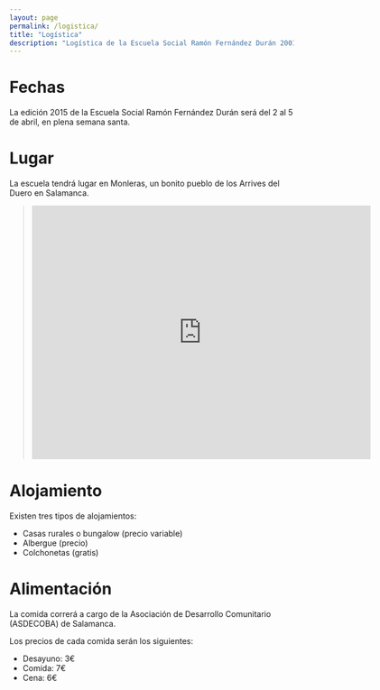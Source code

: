 ```yaml
---
layout: page
permalink: /logistica/
title: "Logística"
description: "Logística de la Escuela Social Ramón Fernández Durán 20015"
---
```


# Fechas
La edición 2015 de la Escuela Social Ramón Fernández Durán será del 2 al 5 de abril, en plena semana santa. 

# Lugar
La escuela tendrá lugar en Monleras, un bonito pueblo de los Arrives del Duero en Salamanca. 

><iframe src="https://www.google.com/maps/embed?pb=!1m18!1m12!1m3!1d96076.47329247766!2d-6.211924297327537!3d41.19147478956673!2m3!1f0!2f0!3f0!3m2!1i1024!2i768!4f13.1!3m3!1m2!1s0xd394de4dd8cfbe5%3A0x259b5bc4cfcb87e5!2s37171+Monleras%2C+Salamanca!5e0!3m2!1ses!2ses!4v1424944581273" width="600" height="450" frameborder="0" style="border:0"></iframe>

# Alojamiento
Existen tres tipos de alojamientos:

- Casas rurales o bungalow (precio variable)
- Albergue (precio)
- Colchonetas (gratis)

# Alimentación
La comida correrá a cargo de la Asociación de Desarrollo Comunitario (ASDECOBA) de Salamanca.

Los precios de cada comida serán los siguientes:

- Desayuno: 3€
- Comida: 7€
- Cena: 6€